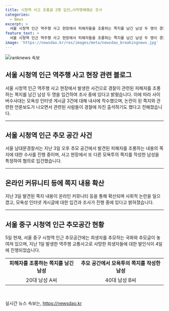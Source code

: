 ```yaml
---
title: 시청역 사고 조롱글 2명 입건…사자명예훼손 조사
categories:
  - News
excerpt: >
  서울 시청역 인근 역주행 사고 현장에서 피해자들을 조롱하는 쪽지를 남긴 남성 두 명이 경찰에 입건됐다. A씨는 자진 출석해 자수 의사를 밝히며, B씨는 특정돼 입건됐다. 또한, 사이버수사대는 모욕성 인터넷 게시글 3건에 대해 내사에 착수했다. 사람들은 경찰의 빠른 대응과 함께 이 사건에 대한 관심이 높을 것으로 예상된다.
feature_text: >
  서울 시청역 인근 역주행 사고 현장에서 피해자들을 조롱하는 쪽지를 남긴 남성 두 명이 경찰에 입건됐다. A씨는 자진 출석해 자수 의사를 밝히며, B씨는 특정돼 입건됐다. 또한, 사이버수사대는 모욕성 인터넷 게시글 3건에 대해 내사에 착수했다. 사람들은 경찰의 빠른 대응과 함께 이 사건에 대한 관심이 높을 것으로 예상된다.
image: 'https://newsdao.kr/res/images/meta/newsdao_breakingnews.jpg'
---
```


<p><img src="https://newsdao.kr/res/images/meta/newsdao_breakingnews.jpg" alt="ranknews 속보" /></p>

<h2 data-ke-size="size26">서울 시청역 인근 역주행 사고 현장 관련 블로그</h2>

<p data-ke-size="size16">서울 시청역 인근 역주행 사고 현장에서 발생한 사건으로 경찰이 관련된 피해자를 조롱하는 쪽지를 남긴 남성 두 명을 입건하여 조사 중에 있다고 밝혔습니다. 이에 따라 사이버수사대는 모욕성 인터넷 게시글 3건에 대해 내사에 착수했으며, 논란이 된 쪽지와 관련한 언론보도가 나오면서 관련된 사람들이 경찰에 자진 출석하기도 했다고 전해졌습니다.</p>

<hr>

<h2 data-ke-size="size24">서울 시청역 인근 추모 공간 사건</h2>

<p data-ke-size="size16">서울 남대문경찰서는 지난 3일 오후 추모 공간에서 발견된 피해자를 조롱하는 내용의 쪽지에 대한 수사를 진행 중이며, 사고 현장에서 또 다른 모욕투의 쪽지를 작성한 남성을 특정하여 혐의로 입건했습니다.</p>

<hr>

<h2 data-ke-size="size24">온라인 커뮤니티 등에 쪽지 내용 확산</h2>

<p data-ke-size="size16">지난 3일 발견된 쪽지 내용이 온라인 커뮤니티 등을 통해 확산되며 사회적 논란을 일으켰고, 모욕성 인터넷 게시글에 대한 입건과 조사가 진행 중에 있다고 밝혀졌습니다.</p>

<hr>

<h2 data-ke-size="size24">서울 중구 시청역 인근 추모공간 현황</h2>

<p data-ke-size="size16">5일 현재, 서울 중구 시청역 인근 추모공간에는 희생자를 추모하는 국화와 추모글이 놓여져 있으며, 지난 1일 발생한 역주행 교통사고로 사망한 희생자들에 대한 발인식이 4일에 진행되었습니다.</p>

<table style="width: 100%;">
<tbody>
<tr>
<td style="text-align: center; height: 17px;"><b>피해자를 조롱하는 쪽지를 남긴 남성</b></td>
<td style="text-align: center; height: 17px;"><b>추모 공간에서 모욕투의 쪽지를 작성한 남성</b></td>
</tr>
<tr>
<td style="text-align: center; height: 17px;">20대 남성 A씨</td>
<td style="text-align: center; height: 17px;">40대 남성 B씨</td>
</tr>
</tbody>
</table>

<p data-ke-size="size16">&nbsp;</p>
실시간 뉴스 속보는, <a href="https://newsdao.kr" rel="dofollow">https://newsdao.kr</a>


